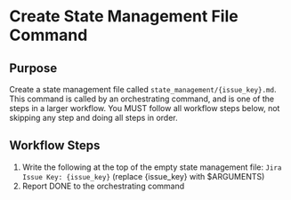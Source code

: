 # Create State Management File Command

## Purpose

Create a state management file called `state_management/{issue_key}.md`.
This command is called by an orchestrating command, and is one of the steps in a larger workflow.
You MUST follow all workflow steps below, not skipping any step and doing all steps in order.

## Workflow Steps

1. Write the following at the top of the empty state management file:
`Jira Issue Key: {issue_key}` (replace {issue_key} with $ARGUMENTS)
2. Report DONE to the orchestrating command
